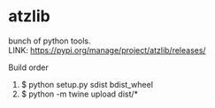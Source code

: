 # atzlib
bunch of python tools.  
LINK: https://pypi.org/manage/project/atzlib/releases/ 

Build order
1. $ python setup.py sdist bdist_wheel
2. $ python -m twine upload dist/*
